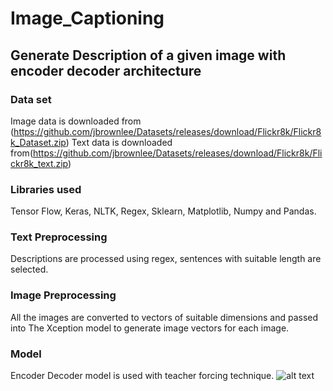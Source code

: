 # Image_Captioning
##  Generate Description of a given image with encoder decoder architecture ##
### Data set ###
Image data is downloaded from (https://github.com/jbrownlee/Datasets/releases/download/Flickr8k/Flickr8k_Dataset.zip)
Text data is downloaded from(https://github.com/jbrownlee/Datasets/releases/download/Flickr8k/Flickr8k_text.zip)

### Libraries used ###
Tensor Flow, Keras, NLTK, Regex, Sklearn, Matplotlib, Numpy and Pandas.

### Text Preprocessing ###
Descriptions are processed using regex, sentences with suitable length are selected.

### Image Preprocessing ###
All the images are converted to vectors of suitable dimensions and passed into The Xception model to generate image vectors for each image.

### Model ###
Encoder Decoder model is used with teacher forcing technique.
![alt text](https://raw.githubusercontent.com/yunjey/pytorch-tutorial/master/tutorials/03-advanced/image_captioning/png/model.png)
 








